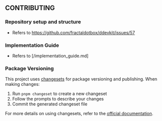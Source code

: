 ## CONTRIBUTING



### Repository setup and structure

- Refers to https://github.com/fractaldotbox/ddevkit/issues/57


### Implementation Guide

- Refers to [/implementation_guide.md]


### Package Versioning

This project uses [changesets](https://github.com/changesets/changesets) for package versioning and publishing. When making changes:

1. Run `pnpm changeset` to create a new changeset
2. Follow the prompts to describe your changes
3. Commit the generated changeset file

For more details on using changesets, refer to the [official documentation](https://github.com/changesets/changesets/blob/main/docs/adding-a-changeset.md).
